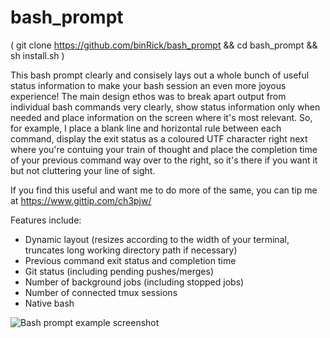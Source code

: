 bash_prompt
===========
( git clone https://github.com/binRick/bash_prompt && cd bash_prompt && sh install.sh )


This bash prompt clearly and consisely lays out a whole bunch of useful
status information to make your bash session an even more joyous experience!
The main design ethos was to break apart output from individual bash commands
very clearly, show status information only when needed and place information on
the screen where it's most relevant.  So, for example, I place a blank line and
horizontal rule between each command, display the exit status as a coloured UTF
character right next where you're contuing your train of thought and place the
completion time of your previous command way over to the right, so it's there
if you want it but not cluttering your line of sight.

If you find this useful and want me to do more of the same, you can tip me at
https://www.gittip.com/ch3pjw/

Features include:
* Dynamic layout (resizes according to the width of your terminal, truncates
  long working directory path if necessary)
* Previous command exit status and completion time
* Git status (including pending pushes/merges)
* Number of background jobs (including stopped jobs)
* Number of connected tmux sessions
* Native bash

![Bash prompt example screenshot](screenshot.png)

